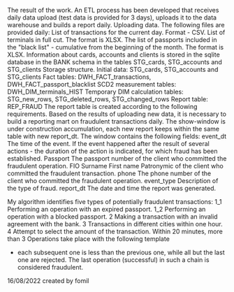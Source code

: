 The result of the work.
An ETL process has been developed that receives daily data upload (test data is provided for 3 days), uploads it to the data warehouse and builds a report daily.
Uploading data.
The following files are provided daily:
List of transactions for the current day. Format - CSV.
List of terminals in full cut. The format is XLSX.
The list of passports included in the "black list" - cumulative from the beginning of the month.
The format is XLSX.
Information about cards, accounts and clients is stored in the sqlite database in the BANK schema in the tables STG_cards, STG_accounts and STG_clients
Storage structure.
Initial data:
STG_cards, STG_accounts and STG_clients
Fact tables:
DWH_FACT_transactions, DWH_FACT_passport_blacklist
SCD2 measurement tables:
DWH_DIM_terminals_HIST
Temporary DIM calculation tables:
STG_new_rows, STG_deleted_rows, STG_changed_rows
Report table:
REP_FRAUD
The report table is created according to the following requirements.
Based on the results of uploading new data, it is necessary to build a reporting mart on fraudulent transactions daily. The show-window is under construction accumulation, each new report keeps within the same table with new report_dt.
The window contains the following fields:
event_dt
The time of the event. If the event happened after
the result of several actions - the duration of the action is indicated,
for which fraud has been established.
Passport
The passport number of the client who committed the fraudulent
operation.
FIO
Surname First name Patronymic of the client who committed the fraudulent transaction.
phone
The phone number of the client who committed the fraudulent
operation.
event_type
Description of the type of fraud.
report_dt
The date and time the report was generated.

My algorithm identifies five types of potentially fraudulent transactions:
1_1 Performing an operation with an expired passport.
1_2 Performing an operation with a blocked passport.
2 Making a transaction with an invalid agreement with the bank.
3 Transactions in different cities within one hour.
4 Attempt to select the amount of the transaction. Within 20 minutes, more than 3 Operations take place with the following template
 - each subsequent one is less than the previous one, while all but the last one are rejected.
The last operation (successful) in such a chain is considered fraudulent.

16/08/2022 created by fomil